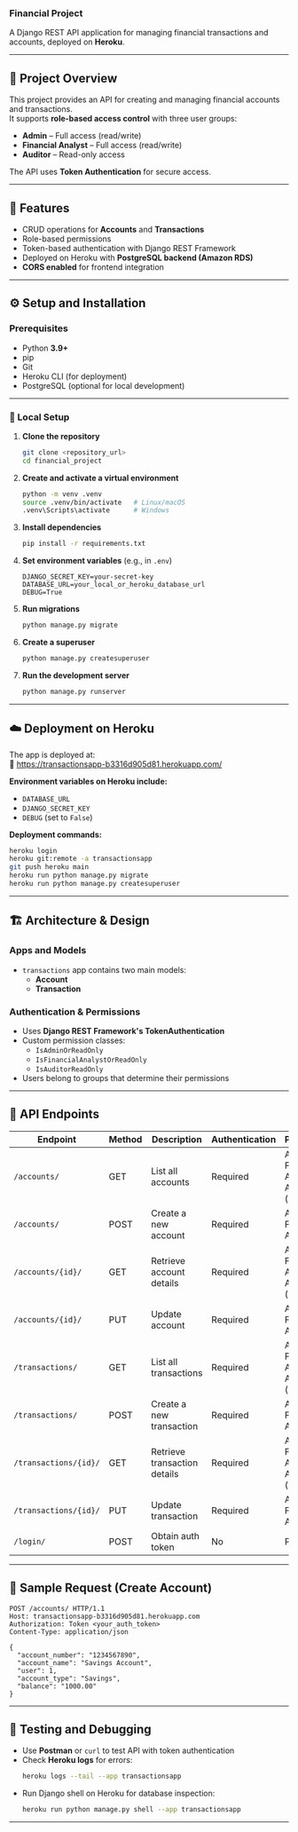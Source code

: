### Financial Project

A Django REST API application for managing financial transactions and accounts, deployed on **Heroku**.

---

## 📌 Project Overview

This project provides an API for creating and managing financial accounts and transactions.  
It supports **role-based access control** with three user groups:

- **Admin** – Full access (read/write)  
- **Financial Analyst** – Full access (read/write)  
- **Auditor** – Read-only access  

The API uses **Token Authentication** for secure access.

---

## 🚀 Features

- CRUD operations for **Accounts** and **Transactions**  
- Role-based permissions  
- Token-based authentication with Django REST Framework  
- Deployed on Heroku with **PostgreSQL backend (Amazon RDS)**  
- **CORS enabled** for frontend integration  

---

## ⚙️ Setup and Installation

### Prerequisites
- Python **3.9+**
- pip
- Git
- Heroku CLI (for deployment)
- PostgreSQL (optional for local development)

---

### 🔧 Local Setup

1. **Clone the repository**
   ```bash
   git clone <repository_url>
   cd financial_project
   ```

2. **Create and activate a virtual environment**
   ```bash
   python -m venv .venv
   source .venv/bin/activate   # Linux/macOS
   .venv\Scripts\activate      # Windows
   ```

3. **Install dependencies**
   ```bash
   pip install -r requirements.txt
   ```

4. **Set environment variables** (e.g., in `.env`)
   ```env
   DJANGO_SECRET_KEY=your-secret-key
   DATABASE_URL=your_local_or_heroku_database_url
   DEBUG=True
   ```

5. **Run migrations**
   ```bash
   python manage.py migrate
   ```

6. **Create a superuser**
   ```bash
   python manage.py createsuperuser
   ```

7. **Run the development server**
   ```bash
   python manage.py runserver
   ```

---

## ☁️ Deployment on Heroku

The app is deployed at:  
🔗 https://transactionsapp-b3316d905d81.herokuapp.com/

**Environment variables on Heroku include:**
- `DATABASE_URL`
- `DJANGO_SECRET_KEY`
- `DEBUG` (set to `False`)

**Deployment commands:**
```bash
heroku login
heroku git:remote -a transactionsapp
git push heroku main
heroku run python manage.py migrate
heroku run python manage.py createsuperuser
```

---

## 🏗️ Architecture & Design

### Apps and Models
- `transactions` app contains two main models:
  - **Account**
  - **Transaction**

### Authentication & Permissions
- Uses **Django REST Framework's TokenAuthentication**
- Custom permission classes:
  - `IsAdminOrReadOnly`
  - `IsFinancialAnalystOrReadOnly`
  - `IsAuditorReadOnly`
- Users belong to groups that determine their permissions

---

## 📡 API Endpoints

| Endpoint               | Method | Description                  | Authentication | Permissions |
|-------------------------|--------|------------------------------|----------------|-------------|
| `/accounts/`            | GET    | List all accounts            | Required       | Admin, Financial Analyst, Auditor (read-only) |
| `/accounts/`            | POST   | Create a new account         | Required       | Admin, Financial Analyst |
| `/accounts/{id}/`       | GET    | Retrieve account details     | Required       | Admin, Financial Analyst, Auditor (read-only) |
| `/accounts/{id}/`       | PUT    | Update account               | Required       | Admin, Financial Analyst |
| `/transactions/`        | GET    | List all transactions        | Required       | Admin, Financial Analyst, Auditor (read-only) |
| `/transactions/`        | POST   | Create a new transaction     | Required       | Admin, Financial Analyst |
| `/transactions/{id}/`   | GET    | Retrieve transaction details | Required       | Admin, Financial Analyst, Auditor (read-only) |
| `/transactions/{id}/`   | PUT    | Update transaction           | Required       | Admin, Financial Analyst |
| `/login/`               | POST   | Obtain auth token            | No             | Public |

---

## 📝 Sample Request (Create Account)

```http
POST /accounts/ HTTP/1.1
Host: transactionsapp-b3316d905d81.herokuapp.com
Authorization: Token <your_auth_token>
Content-Type: application/json

{
  "account_number": "1234567890",
  "account_name": "Savings Account",
  "user": 1,
  "account_type": "Savings",
  "balance": "1000.00"
}
```

---

## 🧪 Testing and Debugging

- Use **Postman** or `curl` to test API with token authentication  
- Check **Heroku logs** for errors:
  ```bash
  heroku logs --tail --app transactionsapp
  ```
- Run Django shell on Heroku for database inspection:
  ```bash
  heroku run python manage.py shell --app transactionsapp
  ```

---

